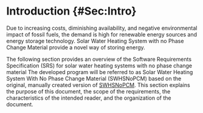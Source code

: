 # Introduction {#Sec:Intro}

Due to increasing costs, diminishing availability, and negative environmental impact of fossil fuels, the demand is high for renewable energy sources and energy storage technology. Solar Water Heating System with no Phase Change Material provide a novel way of storing energy.

The following section provides an overview of the Software Requirements Specification (SRS) for solar water heating systems with no phase change material The developed program will be referred to as Solar Water Heating System With No Phase Change Material (SWHSNoPCM) based on the original, manually created version of [SWHSNoPCM](https://github.com/smiths/caseStudies/blob/master/CaseStudies/noPCM). This section explains the purpose of this document, the scope of the requirements, the characteristics of the intended reader, and the organization of the document.
